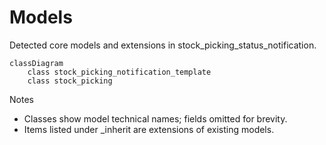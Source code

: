 # Models

Detected core models and extensions in stock_picking_status_notification.

```mermaid
classDiagram
    class stock_picking_notification_template
    class stock_picking
```

Notes
- Classes show model technical names; fields omitted for brevity.
- Items listed under _inherit are extensions of existing models.
